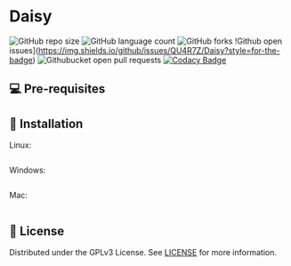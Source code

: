 # Daisy

![GitHub repo size](https://img.shields.io/github/repo-size/QU4R7Z/Daisy?style=for-the-badge)
![GitHub language count](https://img.shields.io/github/languages/count/QU4R7Z/Daisy?style=for-the-badge)
![GitHub forks](https://img.shields.io/github/forks/QU4R7Z/Daisy?style=for-the-badge)
!Github open issues](https://img.shields.io/github/issues/QU4R7Z/Daisy?style=for-the-badge)
![Githubucket open pull requests](https://img.shields.io/github/pr-raw/QU4R7Z/Daisy?style=for-the-badge)
[![Codacy Badge](https://api.codacy.com/project/badge/Grade/a717a5d64cfb4fb091049a92df20a186)](https://app.codacy.com/gh/QU4R7Z/Daisy?utm_source=github.com&utm_medium=referral&utm_content=QU4R7Z/Daisy&utm_campaign=Badge_Grade_Settings)

## 💻 Pre-requisites


## 🚀 Installation

Linux:
```

```

Windows:
```

```

Mac:
```

```

## 📝 License

Distributed under the GPLv3 License. See [LICENSE](LICENSE.md) for more information.
